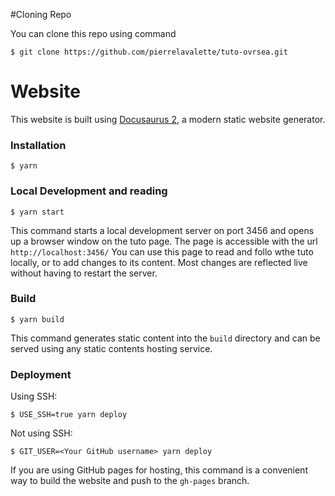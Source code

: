 #Cloning Repo

You can clone this repo using command

````
$ git clone https://github.com/pierrelavalette/tuto-ovrsea.git
````


# Website

This website is built using [Docusaurus 2](https://docusaurus.io/), a modern static website generator.

### Installation

```
$ yarn
```

### Local Development and reading

```
$ yarn start
```

This command starts a local development server on port 3456 and opens up a browser window on the tuto page. The page is accessible with the url `http://localhost:3456/`
You can use this page to read and follo wthe tuto locally, or to add changes to its content. Most changes are reflected live without having to restart the server.


### Build

```
$ yarn build
```

This command generates static content into the `build` directory and can be served using any static contents hosting service.

### Deployment

Using SSH:

```
$ USE_SSH=true yarn deploy
```

Not using SSH:

```
$ GIT_USER=<Your GitHub username> yarn deploy
```

If you are using GitHub pages for hosting, this command is a convenient way to build the website and push to the `gh-pages` branch.

